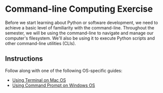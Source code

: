 # Command-line Computing Exercise

Before we start learning about Python or software development, we need to achieve a basic level of familiarity with the command-line. Throughout the semester, we will be using the command-line to navigate and manage our computer's filesystem. We'll also be using it to execute Python scripts and other command-line utilities (CLIs).

## Instructions

Follow along with one of the following OS-specific guides:

  + [Using Terminal on Mac OS](command-line-computing/mac-terminal.md)
  + [Using Command Prompt on Windows OS](command-line-computing/windows-command-prompt.md)
